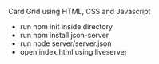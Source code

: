 Card Grid using HTML, CSS and Javascript

- run npm init inside directory 
- run npm install json-server
- run node server/server.json  
- open index.html using liveserver
